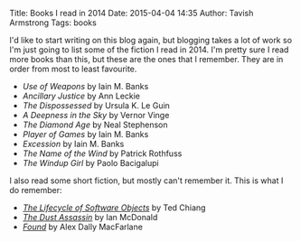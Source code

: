 Title: Books I read in 2014
Date: 2015-04-04 14:35
Author: Tavish Armstrong
Tags: books

I'd like to start writing on this blog again, but blogging takes a lot of work so I'm just going to list some of the fiction I read in 2014. I'm pretty sure I read more books than this, but these are the ones that I remember. They are in order from most to least favourite.

* *Use of Weapons* by Iain M. Banks
* *Ancillary Justice* by Ann Leckie
* *The Dispossessed* by Ursula K. Le Guin
* *A Deepness in the Sky* by Vernor Vinge
* *The Diamond Age* by Neal Stephenson
* *Player of Games* by Iain M. Banks
* *Excession* by Iain M. Banks
* *The Name of the Wind* by Patrick Rothfuss
* *The Windup Girl* by Paolo Bacigalupi

I also read some short fiction, but mostly can't remember it. This is what I do remember:

* [*The Lifecycle of Software Objects*](http://subterraneanpress.com/magazine/fall_2010/fiction_the_lifecycle_of_software_objects_by_ted_chiang) by Ted Chiang
* [*The Dust Assassin*](http://clarkesworldmagazine.com/mcdonald_07_13_reprint/) by Ian McDonald
* [*Found*](http://clarkesworldmagazine.com/macfarlane_08_13/) by Alex Dally MacFarlane

